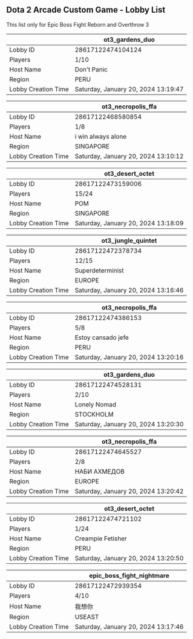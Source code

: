 ## Dota 2 Arcade Custom Game - Lobby List

This list only for Epic Boss Fight Reborn and Overthrow 3

|  | ot3_gardens_duo |
| ------ | ------ |
| Lobby ID | 28617122474104124 |
| Players | 1/10 |
| Host Name | Don't Panic |
| Region | PERU |
| Lobby Creation Time | Saturday, January 20, 2024 13:19:47 |


|  | ot3_necropolis_ffa |
| ------ | ------ |
| Lobby ID | 28617122468580854 |
| Players | 1/8 |
| Host Name | i win always alone |
| Region | SINGAPORE |
| Lobby Creation Time | Saturday, January 20, 2024 13:10:12 |


|  | ot3_desert_octet |
| ------ | ------ |
| Lobby ID | 28617122473159006 |
| Players | 15/24 |
| Host Name | POM |
| Region | SINGAPORE |
| Lobby Creation Time | Saturday, January 20, 2024 13:18:09 |


|  | ot3_jungle_quintet |
| ------ | ------ |
| Lobby ID | 28617122472378734 |
| Players | 12/15 |
| Host Name | Superdeterminist |
| Region | EUROPE |
| Lobby Creation Time | Saturday, January 20, 2024 13:16:46 |


|  | ot3_necropolis_ffa |
| ------ | ------ |
| Lobby ID | 28617122474386153 |
| Players | 5/8 |
| Host Name | Estoy cansado jefe |
| Region | PERU |
| Lobby Creation Time | Saturday, January 20, 2024 13:20:16 |


|  | ot3_gardens_duo |
| ------ | ------ |
| Lobby ID | 28617122474528131 |
| Players | 2/10 |
| Host Name | Lonely Nomad |
| Region | STOCKHOLM |
| Lobby Creation Time | Saturday, January 20, 2024 13:20:30 |


|  | ot3_necropolis_ffa |
| ------ | ------ |
| Lobby ID | 28617122474645527 |
| Players | 2/8 |
| Host Name | НАБИ АХМЕДОВ |
| Region | EUROPE |
| Lobby Creation Time | Saturday, January 20, 2024 13:20:42 |


|  | ot3_desert_octet |
| ------ | ------ |
| Lobby ID | 28617122474721102 |
| Players | 1/24 |
| Host Name | Creampie Fetisher |
| Region | PERU |
| Lobby Creation Time | Saturday, January 20, 2024 13:20:50 |


|  | epic_boss_fight_nightmare |
| ------ | ------ |
| Lobby ID | 28617122472939354 |
| Players | 4/10 |
| Host Name | 我想你 |
| Region | USEAST |
| Lobby Creation Time | Saturday, January 20, 2024 13:17:46 |


